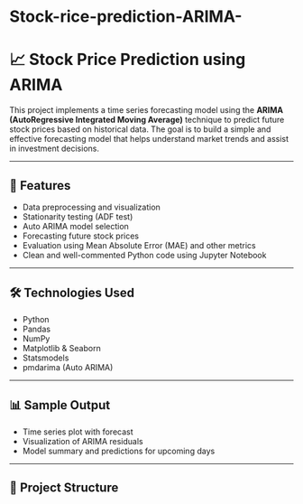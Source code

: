 # Stock-rice-prediction-ARIMA-
# 📈 Stock Price Prediction using ARIMA

This project implements a time series forecasting model using the **ARIMA (AutoRegressive Integrated Moving Average)** technique to predict future stock prices based on historical data. The goal is to build a simple and effective forecasting model that helps understand market trends and assist in investment decisions.

---

## 🚀 Features

- Data preprocessing and visualization
- Stationarity testing (ADF test)
- Auto ARIMA model selection
- Forecasting future stock prices
- Evaluation using Mean Absolute Error (MAE) and other metrics
- Clean and well-commented Python code using Jupyter Notebook

---

## 🛠️ Technologies Used

- Python  
- Pandas  
- NumPy  
- Matplotlib & Seaborn  
- Statsmodels  
- pmdarima (Auto ARIMA)

---

## 📊 Sample Output

- Time series plot with forecast
- Visualization of ARIMA residuals
- Model summary and predictions for upcoming days

---

## 📁 Project Structure


